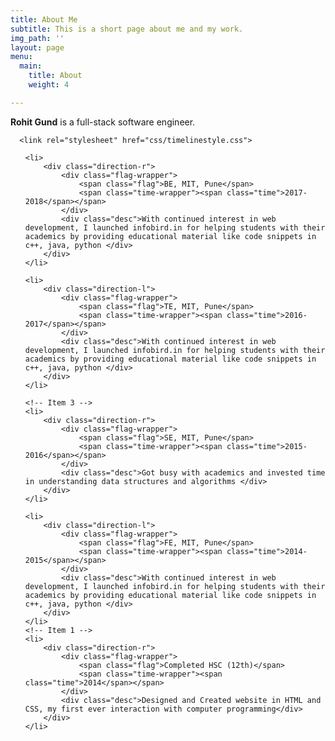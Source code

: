```yaml
---
title: About Me
subtitle: This is a short page about me and my work.
img_path: ''
layout: page
menu:
  main:
    title: About
    weight: 4

---
```

**Rohit Gund** is a full-stack software engineer.

<!DOCTYPE html>
<html >
<head>
  <meta charset="UTF-8">
  <title>CSS Timeline</title>
  
  
  
      <link rel="stylesheet" href="css/timelinestyle.css">

  
</head>

<body>
  <link href='http://fonts.googleapis.com/css?family=Open+Sans:400,300,300italic,400italic,600,600italic,700,700italic' rel='stylesheet' type='text/css'>
  
<!-- The Timeline -->

<ul class="timeline">


 <!-- Item 5 -->
	<li>
		<div class="direction-r">
			<div class="flag-wrapper">
				<span class="flag">BE, MIT, Pune</span>
				<span class="time-wrapper"><span class="time">2017-2018</span></span>
			</div>
			<div class="desc">With continued interest in web development, I launched infobird.in for helping students with their academics by providing educational material like code snippets in c++, java, python </div>
		</div>
	</li>


 <!-- Item 4 -->
	<li>
		<div class="direction-l">
			<div class="flag-wrapper">
				<span class="flag">TE, MIT, Pune</span>
				<span class="time-wrapper"><span class="time">2016-2017</span></span>
			</div>
			<div class="desc">With continued interest in web development, I launched infobird.in for helping students with their academics by providing educational material like code snippets in c++, java, python </div>
		</div>
	</li>

	<!-- Item 3 -->
	<li>
		<div class="direction-r">
			<div class="flag-wrapper">
				<span class="flag">SE, MIT, Pune</span>
				<span class="time-wrapper"><span class="time">2015-2016</span></span>
			</div>
			<div class="desc">Got busy with academics and invested time in understanding data structures and algorithms </div>
		</div>
	</li>
	
<!-- Item 2 -->
	<li>
		<div class="direction-l">
			<div class="flag-wrapper">
				<span class="flag">FE, MIT, Pune</span>
				<span class="time-wrapper"><span class="time">2014-2015</span></span>
			</div>
			<div class="desc">With continued interest in web development, I launched infobird.in for helping students with their academics by providing educational material like code snippets in c++, java, python </div>
		</div>
	</li>
	<!-- Item 1 -->
	<li>
		<div class="direction-r">
			<div class="flag-wrapper">
				<span class="flag">Completed HSC (12th)</span>
				<span class="time-wrapper"><span class="time">2014</span></span>
			</div>
			<div class="desc">Designed and Created website in HTML and CSS, my first ever interaction with computer programming</div>
		</div>
	</li>
  
	

 
</ul>
  
  
</body>
</html>

